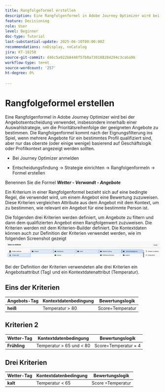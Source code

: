 ```yaml
---
title: Rangfolgeformel erstellen
description: Eine Rangfolgenformel in Adobe Journey Optimizer wird bei der Angebotsentscheidung verwendet, insbesondere innerhalb einer Auswahlstrategie, um die Prioritätsreihenfolge der geeigneten Angebote zu bestimmen.
feature: Decisioning
role: User
level: Beginner
doc-type: Tutorial
last-substantial-update: 2025-06-10T00:00:00Z
recommendations: noDisplay, noCatalog
jira: KT-18258
source-git-commit: d46c5a922b8448f57b8a730188284294c3caba96
workflow-type: tm+mt
source-wordcount: '257'
ht-degree: 0%

---
```


# Rangfolgeformel erstellen

Eine Rangfolgenformel in Adobe Journey Optimizer wird bei der Angebotsentscheidung verwendet, insbesondere innerhalb einer Auswahlstrategie, um die Prioritätsreihenfolge der geeigneten Angebote zu bestimmen. Die Rangfolgenformel kommt nach der Eignungsfilterung ins Spiel, wenn mehrere Angebote für ein bestimmtes Profil qualifiziert sind, aber nur das oberste (oder einige wenige) basierend auf Geschäftslogik oder Profilkontext angezeigt werden sollten.

* Bei Journey Optimizer anmelden

* Entscheidungsfindung -> Strategie einrichten -> Rangfolgenformeln -> Formel erstellen

Benennen Sie die Formel _**Wetter - Verwandt - Angebote**_



Ein Kriterium in einer Rangfolgenformel bezieht sich auf eine bedingte Regel, die verwendet wird, um einem Angebot eine Bewertung zuzuweisen. Diese Kriterien vergleichen Attribute aus dem Angebot mit dem Kontext, um zu bestimmen, wie relevant ein Angebot für eine bestimmte Person ist.

Die folgenden drei Kriterien werden definiert, um Angebote zu filtern und dann dem qualifizierten Angebot einen Rangfolgenwert zuzuweisen. Die Kriterien werden mit dem Kriterien-Builder definiert. Die Kontextdaten können auch zur Definition der Kriterien verwendet werden, wie im folgenden Screenshot gezeigt
![context-data](assets/context-data.png)

Bei der Definition der Kriterien verwendeten alle drei Kriterien ein Angebotsattribut (Tag) und ein Kontextdatenattribut (Temperatur).

## Eins der Kriterien

| **Angebots-Tag** | **Kontextdatenbedingung** | **Bewertungslogik** |
|------------------|---------------------|-------------------------------------|
| **heiß** | Temperatur > 80 | Score=Temperatur |


## Kriterien 2

| **Wetter-Tag** | **Kontextdatenbedingung** | **Bewertungslogik** |
|------------------|---------------------------|----------------------------------------------|
| **Frühling** | Temperatur > 65 und &lt; 80 | Score=Temperatur × 4 |

## Drei Kriterien

| **Wetter-Tag** | **Kontextdatenbedingung** | **Bewertungslogik** |
|------------------|---------------------------|----------------------------------------------|
| **kalt** | Temperatur &lt; 65 | Score =Temperatur |

